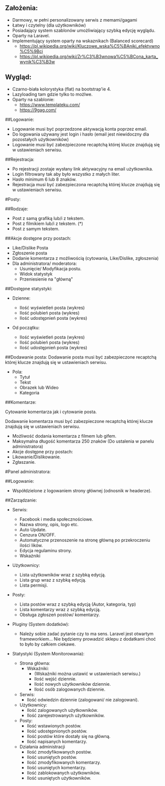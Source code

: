 ## Założenia: 

- Darmowy, w pełni personalizowany serwis z memami/gagami
- Łatwy i czytelny (dla użytkowników) 
- Posiadający system szablonów umożliwiający szybką edycję wyglądu. 
- Oparty na Laravel. 
- Implementujący system oparty na wskaznikach (Balanced scorecard) 
  - https://pl.wikipedia.org/wiki/Kluczowe_wska%C5%BAniki_efektywno%C5%9Bci 
  - https://pl.wikipedia.org/wiki/Zr%C3%B3wnowa%C5%BCona_karta_wynik%C3%B3w 


## Wygląd: 

- Czarno-biała kolorystyka (flat) na bootstrap'ie 4. 
- Lazyloading tam gdzie tylko to możlwe. 
- Oparty na szablonie:  
  - https://www.templateku.com/ 
  - https://9gag.com/ 



##Logowanie: 

- Logowanie musi być poprzedzone aktywacją konta poprzez email. 
- Do logowania używany jest login i hasło (email jest niewidoczny dla pozostałych użytkowników) 
- Logowanie musi być zabezpieczone recaptchą której klucze znajdują się w ustawieniach serwisu. 

##Rejestracja: 

- Po rejestracji zostaje wysłany link aktywacyjny na email użytkownika. 
- Login filtrowany tak aby było wszystko z małych liter.  
- Hasło minimum 6 lub 8 znaków. 
- Rejestracja musi być zabezpieczona recaptchą której klucze znajdują się w ustawieniach serwisu. 

 
#Posty: 

##Rodzaje: 

- Post z samą grafiką lub/i z tekstem. 
- Post z filmikiem lub/i z tekstem. (*) 
- Post z samym tekstem. 

##Akcje dostępne przy postach: 

- Like/Dislike Posta 
- Zgłoszenie posta 
- Dodanie komentarza z możliwością (cytowania, Like/Dislike, zgłoszenia) 
- Dla administratora/ moderatora: 
  - Usunięcie/ Modyfikacja postu. 
  - Widok statystyk 
  - Przeniesienie na "główną" 


##Dostępne statystyki: 

- Dzienne: 
  - Ilość wyświetleń posta (wykres) 
  - Ilość polubień posta (wykres) 
  - Ilość udostępnień posta (wykres) 

- Od początku: 
  - Ilość wyświetleń posta (wykres) 
  - Ilość polubień posta (wykres) 
  - Ilość udostępnień posta (wykres) 

 

##Dodawanie posta: 
Dodawanie posta musi być zabezpieczone recaptchą której klucze znajdują się w ustawieniach serwisu. 

- Pola: 
  - Tytuł 
  - Tekst 
  - Obrazek lub Wideo 
  - Kategoria 
  
##Komentarze: 
<p>Cytowanie komentarza jak i cytowanie posta. </p>
<p>Dodawanie komentarza musi być zabezpieczone recaptchą której klucze znajdują się w ustawieniach serwisu. </p>

  - Możliwość dodania komentarza z filmem lub gifem. 
  - Maksymalna długość komentarza 250 znaków (Do ustalenia w panelu administratora) 
  - Akcje dostępne przy postach: 
  - Likowanie/Dislikowanie. 
  - Zgłaszanie. 



#Panel administratora: 


##Logowanie: 

- Współdzielone z logowaniem strony głównej (odnosnik w headerze). 

##Zarządzanie: 

- Serwis: 
  - Facebook i media społecznościowe. 
  - Nazwa strony, opis, logo etc. 
  - Auto Update.  
  - Cenzura ON/OFF. 
  - Automatyczne przenoszenie na stronę główną po przekroczeniu ilości lików. 
  - Edycja regulaminu strony. 
  - Wskaźniki 

- Użytkownicy: 
  - Lista użytkowników wraz z szybką edycją. 
  - Lista grup wraz z szybką edycją. 
  - Lista permisji.  
- Posty: 
  - Lista postów wraz z szybką edycją (Autor, kategoria, typ)  
  - Lista komentarzy wraz z szybką edycją. 
  - Obsługa zgłoszeń postów/ komentarzy. 
- Pluginy (System dodatków): 
  - Należy sobie zadać pytanie czy to ma sens. Laravel jest otwartym frameworkiem... Nie będziemy prowadzić sklepu z dodatkami choć to było by całkiem ciekawe. 
- Statystyki (System Monitorowania): 
  - Strona główna: 
    - Wskaźniki: 
        - (Wskaźniki można ustawić w ustawieniach serwisu.) 
        - Ilość wejść dziennie. 
        - Ilość nowych użytkowników dziennie. 
        - Ilość osób zalogowanych dziennie. 
  - Serwis: 
    - Ilość odwiedzin dziennie (zalogowani/ nie zalogowani). 
  - Użytkownicy: 
    - Ilość zalogowanych użytkowników. 
    - Ilość zarejestrowanych użytkowników. 
  - Posty: 
    - Ilość wstawionych postów. 
    - Ilość udostępnionych postów. 
    - Ilość postów które dostały się na główną. 
    - Ilość napisanych komentarzy. 
  - Działania administracji 
    - Ilość zmodyfikowanych postów. 
    - Ilość usuniętych postów. 
    - Ilość zmodyfikowanych komentarzy. 
    - Ilość usuniętych komentarzy. 
    - Ilość zablokowanych użytkowników. 
    - Ilość usuniętych użytkowników. 

  

 

 

 

 

 

 

 

 

 
